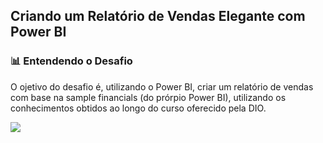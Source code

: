 ## Criando um Relatório de Vendas Elegante com Power BI

### 📊 Entendendo o Desafio
O ojetivo do desafio é, utilizando o Power BI, criar um relatório de vendas com base na sample financials (do prórpio Power BI), utilizando os conhecimentos obtidos ao longo do curso oferecido pela DIO. 

<img src="/Imagens/Relatório Vendas.png">
